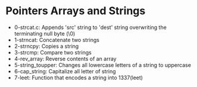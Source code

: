# Pointers Arrays and Strings

- 0-strcat.c: Appends 'src' string to 'dest' string overwriting the terminating null byte (\0)
- 1-strncat: Concatenate two strings
- 2-strncpy: Copies a string
- 3-strcmp: Compare two strings
- 4-rev_array: Reverse contents of an array
- 5-string_toupper: Changes all lowercase letters of a string to uppercase
- 6-cap_string: Capitalize all letter of string
- 7-leet: Function that encodes a string into 1337(leet)
